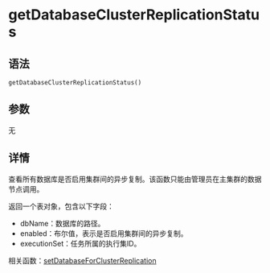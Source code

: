 # getDatabaseClusterReplicationStatus

## 语法

`getDatabaseClusterReplicationStatus()`

## 参数

无

## 详情

查看所有数据库是否启用集群间的异步复制。该函数只能由管理员在主集群的数据节点调用。

返回一个表对象，包含以下字段：

* dbName：数据库的路径。
* enabled：布尔值，表示是否启用集群间的异步复制。
* executionSet：任务所属的执行集ID。

相关函数：[setDatabaseForClusterReplication](../s/setDatabaseForClusterReplication.html)

